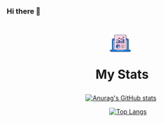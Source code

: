 ### Hi there 👋

<!--
**Mdr-Overflow/Mdr-Overflow** is a ✨ _special_ ✨ repository because its `README.md` (this file) appears on your GitHub profile.

Here are some ideas to get you started:

- 🔭 I’m currently working on ...
- 🌱 I’m currently learning ...
- 👯 I’m looking to collaborate on ...
- 🤔 I’m looking for help with ...
- 💬 Ask me about ...
- 📫 How to reach me: ...
- 😄 Pronouns: ...
- ⚡ Fun fact: ...
-->



<h1 align="center"> &nbsp; <img src="https://github.com/Mdr-Overflow/Mdr-Overflow/blob/main/stats_icon.png" align="center"; padding-left: 25px > <p align="center"> &ensp; My Stats  </p > </h1>

&emsp; &emsp; &emsp; &emsp; &emsp; &emsp; &emsp; &emsp; &emsp; &emsp;  [![Anurag's GitHub stats](https://github-readme-stats.vercel.app/api?username=Mdr-Overflow&count_private=true&show_icons=true&theme=transparent)](https://github.com/anuraghazra/github-readme-stats)  



&emsp; &emsp; &emsp; &emsp; &emsp; &emsp; &emsp; &emsp; &emsp; &emsp; &emsp; &emsp; &emsp;  [![Top Langs](https://github-readme-stats.vercel.app/api/top-langs/?username=Mdr-Overflow&langs_count=8&layout=compact&show_icons=true&theme=transparent&hide=CSS,SCSS,HTML)](https://github.com/anuraghazra/github-readme-stats)
